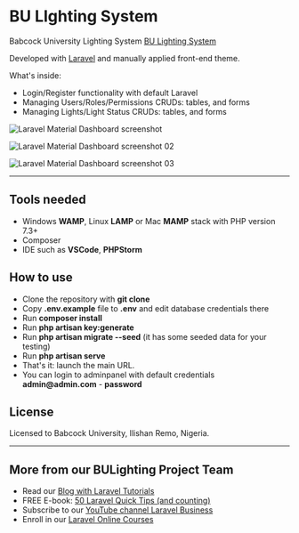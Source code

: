 # BU LIghting System

Babcock University Lighting System [BU Lighting System](https://https://app.bulightingsystem.com)

Developed with [Laravel](https://laravel.io) and manually applied front-end theme.

What's inside:

- Login/Register functionality with default Laravel 
- Managing Users/Roles/Permissions CRUDs: tables, and forms
- Managing Lights/Light Status CRUDs: tables, and forms

![Laravel Material Dashboard screenshot](https://laraveldaily.com/wp-content/uploads/2019/09/Screen-Shot-2019-09-20-at-1.03.22-PM.png)

![Laravel Material Dashboard screenshot 02](https://laraveldaily.com/wp-content/uploads/2019/09/Screen-Shot-2019-09-20-at-1.03.41-PM.png)

![Laravel Material Dashboard screenshot 03](https://laraveldaily.com/wp-content/uploads/2019/09/Screen-Shot-2019-09-20-at-1.03.53-PM.png)


---

## Tools needed

- Windows __WAMP__, Linux __LAMP__ or Mac __MAMP__ stack with PHP version 7.3+
- Composer
- IDE such as __VSCode__, __PHPStorm__


## How to use

- Clone the repository with __git clone__
- Copy __.env.example__ file to __.env__ and edit database credentials there
- Run __composer install__
- Run __php artisan key:generate__
- Run __php artisan migrate --seed__ (it has some seeded data for your testing)
- Run __php artisan serve__ 
- That's it: launch the main URL. 
- You can login to adminpanel with default credentials __admin@admin.com__ - __password__

## License

Licensed to Babcock University, Ilishan Remo, Nigeria.

---

## More from our BULighting Project Team

- Read our [Blog with Laravel Tutorials](https://laraveldaily.com)
- FREE E-book: [50 Laravel Quick Tips (and counting)](https://laraveldaily.com/free-e-book-40-laravel-quick-tips-and-counting/)
- Subscribe to our [YouTube channel Laravel Business](https://www.youtube.com/channel/UCTuplgOBi6tJIlesIboymGA)
- Enroll in our [Laravel Online Courses](https://laraveldaily.teachable.com/)
